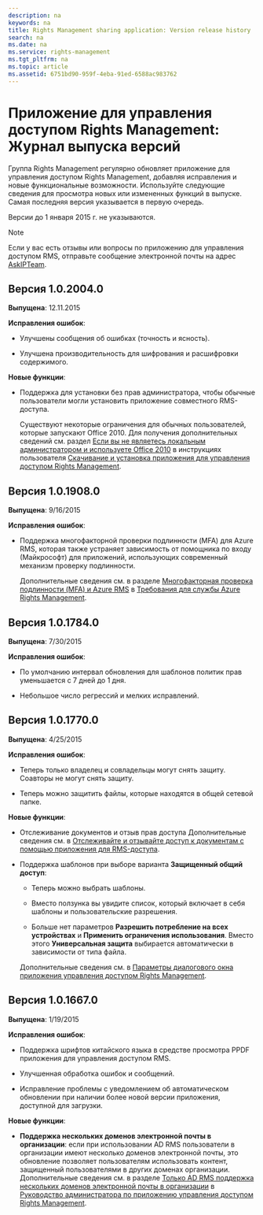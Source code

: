 ```yaml
---
description: na
keywords: na
title: Rights Management sharing application: Version release history
search: na
ms.date: na
ms.service: rights-management
ms.tgt_pltfrm: na
ms.topic: article
ms.assetid: 6751bd90-959f-4eba-91ed-6588ac983762
---
```

# Приложение для управления доступом Rights Management: Журнал выпуска версий
Группа Rights Management регулярно обновляет приложение для управления доступом Rights Management, добавляя исправления и новые функциональные возможности. Используйте следующие сведения для просмотра новых или измененных функций в выпуске. Самая последняя версия указывается в первую очередь.

Версии до 1 января 2015 г. не указываются.

> [!NOTE]
> Если у вас есть отзывы или вопросы по приложению для управления доступом RMS, отправьте сообщение электронной почты на адрес [AskIPTeam](mailto:AskIPTeam@microsoft.com?subject=RMS%20sharing%20app:%20Feedback%20or%20question).

## Версия 1.0.2004.0
**Выпущена**: 12.11.2015

**Исправления ошибок**:

-   Улучшены сообщения об ошибках (точность и ясность).

-   Улучшена производительность для шифрования и расшифровки содержимого.

**Новые функции**:

-   Поддержка для установки без прав администратора, чтобы обычные пользователи могли установить приложение совместного RMS-доступа.

    Существуют некоторые ограничения для обычных пользователей, которые запускают Office 2010. Для получения дополнительных сведений см. раздел [Если вы не являетесь локальным администратором и используете Office 2010](../Topic/Download_and_install_the_Rights_Management_sharing_application.md#BKMK_SetupOffice2010) в инструкциях пользователя [Скачивание и установка приложения для управления доступом Rights Management](../Topic/Download_and_install_the_Rights_Management_sharing_application.md).

## Версия 1.0.1908.0
**Выпущена**: 9/16/2015

**Исправления ошибок**:

-   Поддержка многофакторной проверки подлинности (MFA) для Azure RMS, которая также устраняет зависимость от помощника по входу (Майкрософт) для приложений, использующих современный механизм проверку подлинности.

    Дополнительные сведения см. в разделе [Многофакторная проверка подлинности (MFA) и Azure RMS](../Topic/Requirements_for_Azure_Rights_Management.md#BKMK_MFA) в [Требования для службы Azure Rights Management](../Topic/Requirements_for_Azure_Rights_Management.md).

## Версия 1.0.1784.0
**Выпущена**: 7/30/2015

**Исправления ошибок**:

-   По умолчанию интервал обновления для шаблонов политик прав уменьшается с 7 дней до 1 дня.

-   Небольшое число регрессий и мелких исправлений.

## Версия 1.0.1770.0
**Выпущена**: 4/25/2015

**Исправления ошибок**:

-   Теперь только владелец и совладельцы могут снять защиту. Соавторы не могут снять защиту.

-   Теперь можно защитить файлы, которые находятся в общей сетевой папке.

**Новые функции**:

-   Отслеживание документов и отзыв прав доступа Дополнительные сведения см. в [Отслеживайте и отзывайте доступ к документам с помощью приложения для RMS-доступа](../Topic/Track_and_revoke_your_documents_when_you_use_the_RMS_sharing_application.md).

-   Поддержка шаблонов при выборе варианта **Защищенный общий доступ**:

    -   Теперь можно выбрать шаблоны.

    -   Вместо ползунка вы увидите список, который включает в себя шаблоны и пользовательские разрешения.

    -   Больше нет параметров **Разрешить потребление на всех устройствах** и **Применить ограничения использования**. Вместо этого **Универсальная защита** выбирается автоматически в зависимости от типа файла.

    Дополнительные сведения см. в [Параметры диалогового окна приложения управления доступом Rights Management](../Topic/Dialog_box_options_for_the_Rights_Management_sharing_application.md).

## Версия 1.0.1667.0
**Выпущена**: 1/19/2015

**Исправления ошибок**:

-   Поддержка шрифтов китайского языка в средстве просмотра PPDF приложения для управления доступом RMS.

-   Улучшенная обработка ошибок и сообщений.

-   Исправление проблемы с уведомлением об автоматическом обновлении при наличии более новой версии приложения, доступной для загрузки.

**Новые функции**:

-   **Поддержка нескольких доменов электронной почты в организации**: если при использовании AD RMS пользователи в организации имеют несколько доменов электронной почты, это обновление позволяет пользователям использовать контент, защищенный пользователями в других доменах организации. Дополнительные сведения см. в разделе [Только AD RMS поддержка нескольких доменов электронной почты в организации](../Topic/Rights_Management_sharing_application_administrator_guide.md#BKMK_FederatedDomains) в [Руководство администратора по приложению управления доступом Rights Management](../Topic/Rights_Management_sharing_application_administrator_guide.md).

